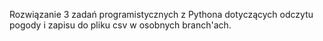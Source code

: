 Rozwiązanie 3 zadań programistycznych z Pythona dotyczących odczytu pogody i zapisu do pliku csv w osobnych branch'ach.
